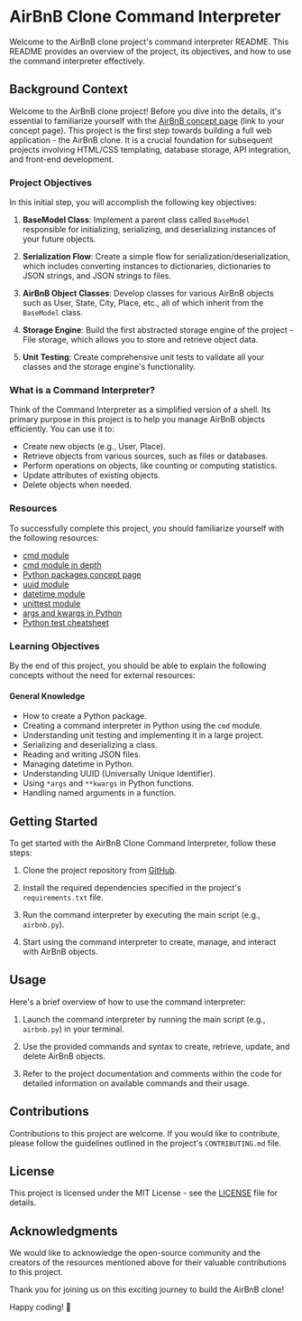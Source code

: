 # AirBnB Clone Command Interpreter

Welcome to the AirBnB clone project's command interpreter README. This README provides an overview of the project, its objectives, and how to use the command interpreter effectively.

## Background Context

Welcome to the AirBnB clone project! Before you dive into the details, it's essential to familiarize yourself with the [AirBnB concept page](#) (link to your concept page). This project is the first step towards building a full web application - the AirBnB clone. It is a crucial foundation for subsequent projects involving HTML/CSS templating, database storage, API integration, and front-end development.

### Project Objectives

In this initial step, you will accomplish the following key objectives:

1. **BaseModel Class**: Implement a parent class called `BaseModel` responsible for initializing, serializing, and deserializing instances of your future objects.

2. **Serialization Flow**: Create a simple flow for serialization/deserialization, which includes converting instances to dictionaries, dictionaries to JSON strings, and JSON strings to files.

3. **AirBnB Object Classes**: Develop classes for various AirBnB objects such as User, State, City, Place, etc., all of which inherit from the `BaseModel` class.

4. **Storage Engine**: Build the first abstracted storage engine of the project - File storage, which allows you to store and retrieve object data.

5. **Unit Testing**: Create comprehensive unit tests to validate all your classes and the storage engine's functionality.

### What is a Command Interpreter?

Think of the Command Interpreter as a simplified version of a shell. Its primary purpose in this project is to help you manage AirBnB objects efficiently. You can use it to:

- Create new objects (e.g., User, Place).
- Retrieve objects from various sources, such as files or databases.
- Perform operations on objects, like counting or computing statistics.
- Update attributes of existing objects.
- Delete objects when needed.

### Resources

To successfully complete this project, you should familiarize yourself with the following resources:

- [cmd module](https://docs.python.org/3/library/cmd.html)
- [cmd module in depth](https://python.readthedocs.io/en/stable/library/cmd.html)
- [Python packages concept page](https://docs.python.org/3/tutorial/modules.html)
- [uuid module](https://docs.python.org/3/library/uuid.html)
- [datetime module](https://docs.python.org/3/library/datetime.html)
- [unittest module](https://docs.python.org/3/library/unittest.html)
- [args and kwargs in Python](https://docs.python.org/3/tutorial/controlflow.html#arbitrary-argument-lists)
- [Python test cheatsheet](https://docs.python-guide.org/writing/tests/)

### Learning Objectives

By the end of this project, you should be able to explain the following concepts without the need for external resources:

#### General Knowledge

- How to create a Python package.
- Creating a command interpreter in Python using the `cmd` module.
- Understanding unit testing and implementing it in a large project.
- Serializing and deserializing a class.
- Reading and writing JSON files.
- Managing datetime in Python.
- Understanding UUID (Universally Unique Identifier).
- Using `*args` and `**kwargs` in Python functions.
- Handling named arguments in a function.

## Getting Started

To get started with the AirBnB Clone Command Interpreter, follow these steps:

1. Clone the project repository from [GitHub](https://github.com/yourprojectrepository).

2. Install the required dependencies specified in the project's `requirements.txt` file.

3. Run the command interpreter by executing the main script (e.g., `airbnb.py`).

4. Start using the command interpreter to create, manage, and interact with AirBnB objects.

## Usage

Here's a brief overview of how to use the command interpreter:

1. Launch the command interpreter by running the main script (e.g., `airbnb.py`) in your terminal.

2. Use the provided commands and syntax to create, retrieve, update, and delete AirBnB objects.

3. Refer to the project documentation and comments within the code for detailed information on available commands and their usage.

## Contributions

Contributions to this project are welcome. If you would like to contribute, please follow the guidelines outlined in the project's `CONTRIBUTING.md` file.

## License

This project is licensed under the MIT License - see the [LICENSE](LICENSE) file for details.

## Acknowledgments

We would like to acknowledge the open-source community and the creators of the resources mentioned above for their valuable contributions to this project.

Thank you for joining us on this exciting journey to build the AirBnB clone!

Happy coding! 🚀

